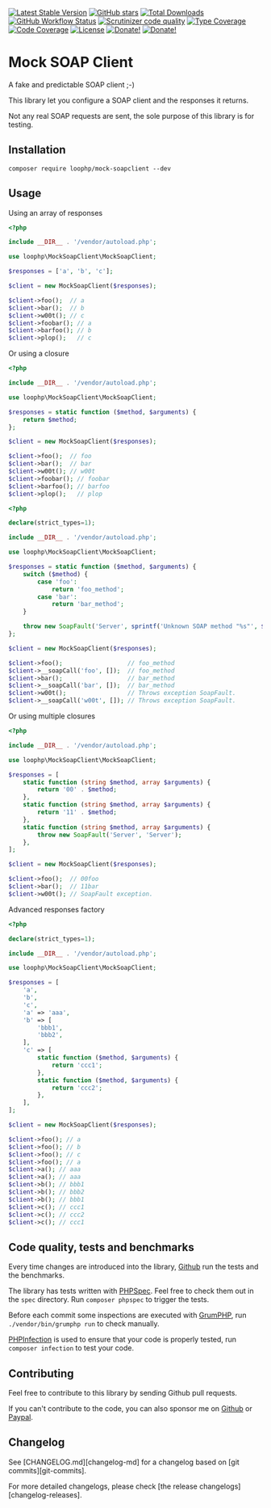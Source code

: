 [![Latest Stable Version][latest stable version]][packagist]
 [![GitHub stars][github stars]][packagist]
 [![Total Downloads][total downloads]][packagist]
 [![GitHub Workflow Status][github workflow status]][github actions]
 [![Scrutinizer code quality][code quality]][code quality link]
 [![Type Coverage][type coverage]][sheperd type coverage]
 [![Code Coverage][code coverage]][code quality link]
 [![License][license]][packagist]
 [![Donate!][donate github]][github sponsor]
 [![Donate!][donate paypal]][paypal sponsor]

# Mock SOAP Client

A fake and predictable SOAP client ;-)

This library let you configure a SOAP client and the responses it returns.

Not any real SOAP requests are sent, the sole purpose of this library is for testing.

## Installation

```composer require loophp/mock-soapclient --dev```

## Usage

Using an array of responses

```php
<?php

include __DIR__ . '/vendor/autoload.php';

use loophp\MockSoapClient\MockSoapClient;

$responses = ['a', 'b', 'c'];

$client = new MockSoapClient($responses);

$client->foo();  // a
$client->bar();  // b
$client->w00t(); // c
$client->foobar(); // a
$client->barfoo(); // b
$client->plop();   // c
```

Or using a closure

```php
<?php

include __DIR__ . '/vendor/autoload.php';

use loophp\MockSoapClient\MockSoapClient;

$responses = static function ($method, $arguments) {
    return $method;
};

$client = new MockSoapClient($responses);

$client->foo();  // foo
$client->bar();  // bar
$client->w00t(); // w00t
$client->foobar(); // foobar
$client->barfoo(); // barfoo
$client->plop();   // plop
```

```php
<?php

declare(strict_types=1);

include __DIR__ . '/vendor/autoload.php';

use loophp\MockSoapClient\MockSoapClient;

$responses = static function ($method, $arguments) {
    switch ($method) {
        case 'foo':
            return 'foo_method';
        case 'bar':
            return 'bar_method';
    }

    throw new SoapFault('Server', sprintf('Unknown SOAP method "%s"', $method));
};

$client = new MockSoapClient($responses);

$client->foo();                  // foo_method
$client->__soapCall('foo', []);  // foo_method
$client->bar();                  // bar_method
$client->__soapCall('bar', []);  // bar_method
$client->w00t();                 // Throws exception SoapFault.
$client->__soapCall('w00t', []); // Throws exception SoapFault.
```

Or using multiple closures

```php
<?php

include __DIR__ . '/vendor/autoload.php';

use loophp\MockSoapClient\MockSoapClient;

$responses = [
    static function (string $method, array $arguments) {
        return '00' . $method;
    },
    static function (string $method, array $arguments) {
        return '11' . $method;
    },
    static function (string $method, array $arguments) {
        throw new SoapFault('Server', 'Server');
    },
];

$client = new MockSoapClient($responses);

$client->foo();  // 00foo
$client->bar();  // 11bar
$client->w00t(); // SoapFault exception.
```

Advanced responses factory

```php
<?php

declare(strict_types=1);

include __DIR__ . '/vendor/autoload.php';

use loophp\MockSoapClient\MockSoapClient;

$responses = [
    'a',
    'b',
    'c',
    'a' => 'aaa',
    'b' => [
        'bbb1',
        'bbb2',
    ],
    'c' => [
        static function ($method, $arguments) {
            return 'ccc1';
        },
        static function ($method, $arguments) {
            return 'ccc2';
        },
    ],
];

$client = new MockSoapClient($responses);

$client->foo(); // a
$client->foo(); // b
$client->foo(); // c
$client->foo(); // a
$client->a(); // aaa
$client->a(); // aaa
$client->b(); // bbb1
$client->b(); // bbb2
$client->b(); // bbb1
$client->c(); // ccc1
$client->c(); // ccc2
$client->c(); // ccc1
```

## Code quality, tests and benchmarks

Every time changes are introduced into the library, [Github](https://github.com/loophp/mock-soapclient/actions) run the tests and the benchmarks.

The library has tests written with [PHPSpec](http://www.phpspec.net/).
Feel free to check them out in the `spec` directory. Run `composer phpspec` to trigger the tests.

Before each commit some inspections are executed with [GrumPHP](https://github.com/phpro/grumphp), run `./vendor/bin/grumphp run` to check manually.

[PHPInfection](https://github.com/infection/infection) is used to ensure that your code is properly tested, run `composer infection` to test your code.

## Contributing

Feel free to contribute to this library by sending Github pull requests.

If you can't contribute to the code, you can also sponsor me on [Github][github sponsor] or [Paypal][paypal sponsor].

## Changelog

See [CHANGELOG.md][changelog-md] for a changelog based on [git commits][git-commits].

For more detailed changelogs, please check [the release changelogs][changelog-releases].

[latest stable version]: https://img.shields.io/packagist/v/loophp/mock-soapclient.svg?style=flat-square
[packagist]: https://packagist.org/packages/loophp/mock-soapclient

[github stars]: https://img.shields.io/github/stars/loophp/mock-soapclient.svg?style=flat-square

[total downloads]: https://img.shields.io/packagist/dt/loophp/mock-soapclient.svg?style=flat-square

[github workflow status]: https://img.shields.io/github/workflow/status/loophp/mock-soapclient/Continuous%20Integration?style=flat-square
[github actions]: https://github.com/loophp/mock-soapclient/actions

[code quality]: https://img.shields.io/scrutinizer/quality/g/loophp/mock-soapclient/master.svg?style=flat-square
[code quality link]: https://scrutinizer-ci.com/g/loophp/mock-soapclient/?branch=master

[type coverage]: https://shepherd.dev/github/loophp/mock-soapclient/coverage.svg
[sheperd type coverage]: https://shepherd.dev/github/loophp/mock-soapclient

[code coverage]: https://img.shields.io/scrutinizer/coverage/g/loophp/mock-soapclient/master.svg?style=flat-square
[code quality link]: https://img.shields.io/scrutinizer/quality/g/loophp/mock-soapclient/master.svg?style=flat-square

[license]: https://img.shields.io/packagist/l/loophp/mock-soapclient.svg?style=flat-square

[donate github]: https://img.shields.io/badge/Sponsor-Github-brightgreen.svg?style=flat-square
[github sponsor]: https://github.com/sponsors/drupol

[donate paypal]: https://img.shields.io/badge/Sponsor-Paypal-brightgreen.svg?style=flat-square
[paypal sponsor]: https://www.paypal.me/drupol
